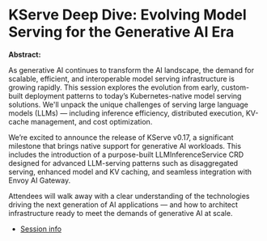 # KServe Deep Dive: Evolving Model Serving for the Generative AI Era

**Abstract:**

As generative AI continues to transform the AI landscape, the demand for scalable, efficient, and interoperable model serving infrastructure is growing rapidly. This session explores the evolution from early, custom-built deployment patterns to today’s Kubernetes-native model serving solutions. We'll unpack the unique challenges of serving large language models (LLMs) — including inference efficiency, distributed execution, KV-cache management, and cost optimization.

We’re excited to announce the release of KServe v0.17, a significant milestone that brings native support for generative AI workloads. This includes the introduction of a purpose-built LLMInferenceService CRD designed for advanced LLM-serving patterns such as disaggregated serving, enhanced model and KV caching, and seamless integration with Envoy AI Gateway.

Attendees will walk away with a clear understanding of the technologies driving the next generation of AI applications — and how to architect infrastructure ready to meet the demands of generative AI at scale.

* [Session info](https://reg.tools.ibm.com/flow/ibm/techxchange25/sessioncatalog/page/sessioncatalog/session/1751172535246001aqdN)
